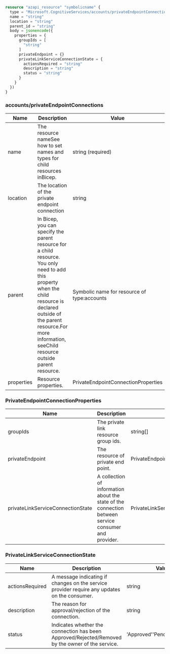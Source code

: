 ```terraform
resource "azapi_resource" "symbolicname" {
  type = "Microsoft.CognitiveServices/accounts/privateEndpointConnections@2023-05-01"
  name = "string"
  location = "string"
  parent_id = "string"
  body = jsonencode({
    properties = {
      groupIds = [
        "string"
      ]
      privateEndpoint = {}
      privateLinkServiceConnectionState = {
        actionsRequired = "string"
        description = "string"
        status = "string"
      }
    }
  })
}

```

### accounts/privateEndpointConnections

| Name | Description | Value |
|-|-|-|
| name | The resource nameSee how to set names and types for child resources inBicep. | string (required) |
| location | The location of the private endpoint connection | string |
| parent | In Bicep, you can specify the parent resource for a child resource. You only need to add this property when the child resource is declared outside of the parent resource.For more information, seeChild resource outside parent resource. | Symbolic name for resource of type:accounts |
| properties | Resource properties. | PrivateEndpointConnectionProperties |


### PrivateEndpointConnectionProperties

| Name | Description | Value |
|-|-|-|
| groupIds | The private link resource group ids. | string[] |
| privateEndpoint | The resource of private end point. | PrivateEndpoint |
| privateLinkServiceConnectionState | A collection of information about the state of the connection between service consumer and provider. | PrivateLinkServiceConnectionState(required) |


### PrivateLinkServiceConnectionState

| Name | Description | Value |
|-|-|-|
| actionsRequired | A message indicating if changes on the service provider require any updates on the consumer. | string |
| description | The reason for approval/rejection of the connection. | string |
| status | Indicates whether the connection has been Approved/Rejected/Removed by the owner of the service. | 'Approved''Pending''Rejected' |


